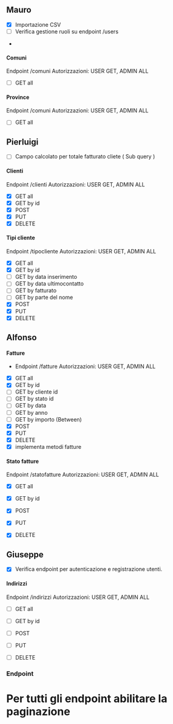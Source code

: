 ## Mauro
- [x] Importazione CSV
- [ ] Verifica gestione ruoli su endpoint /users
- 
#### Comuni
Endpoint /comuni
Autorizzazioni: USER GET, ADMIN ALL
- [ ] GET all

#### Province
Endpoint /comuni
Autorizzazioni: USER GET, ADMIN ALL
- [ ] GET all



## Pierluigi
- [ ] Campo calcolato per totale fatturato cliete ( Sub query ) 

#### Clienti
Endpoint /clienti
Autorizzazioni: USER GET, ADMIN ALL
- [x] GET all
- [x] GET by id
- [x] POST
- [x] PUT
- [x] DELETE

#### Tipi cliente
Endpoint /tipocliente
Autorizzazioni: USER GET, ADMIN ALL
- [x] GET all
- [x] GET by id
- [ ] GET by data inserimento
- [ ] GET by data ultimocontatto
- [ ] GET by fatturato
- [ ] GET by parte del nome
- [x] POST
- [x] PUT
- [x] DELETE

## Alfonso
#### Fatture
- Endpoint /fatture
  Autorizzazioni: USER GET, ADMIN ALL
- [x] GET all
- [x] GET by id
- [ ] GET by cliente id
- [ ] GET by stato id
- [ ] GET by data
- [ ] GET by anno
- [ ] GET by importo (Between)
- [x] POST
- [x] PUT
- [x] DELETE
- [x] implementa metodi fatture
#### Stato fatture
Endpoint /statofatture
Autorizzazioni: USER GET, ADMIN ALL
- [x] GET all
- [x] GET by id
- [x] POST
- [x] PUT
- [x] DELETE




## Giuseppe

- [x] Verifica endpoint per autenticazione e registrazione utenti.

#### Indirizzi
Endpoint /indirizzi
Autorizzazioni: USER GET, ADMIN ALL
- [ ] GET all
- [ ] GET by id
- [ ] POST
- [ ] PUT
- [ ] DELETE


### Endpoint
# Per tutti gli endpoint abilitare la paginazione






